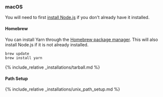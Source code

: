 ### macOS

You will need to first
[install Node.js](https://nodejs.org/) if you don't already have it installed.

#### Homebrew

You can install Yarn through the [Homebrew package manager](http://brew.sh/).
This will also install Node.js if it is not already installed.

```sh
brew update
brew install yarn
```

{% include_relative _installations/tarball.md %}

#### Path Setup

{% include_relative _installations/unix_path_setup.md %}
